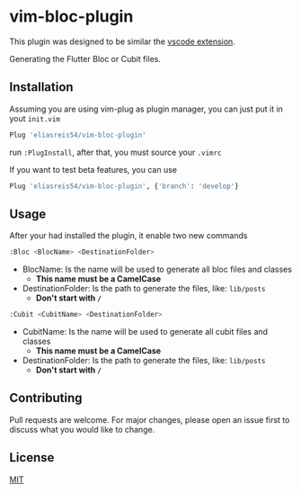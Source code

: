 # vim-bloc-plugin

This plugin was designed to be similar the [vscode extension](https://github.com/felangel/bloc/tree/master/extensions/vscode).

Generating the Flutter Bloc or Cubit files.


## Installation

Assuming you are using vim-plug as plugin manager, you can just put it in yout `init.vim`

```bash
Plug 'eliasreis54/vim-bloc-plugin'
```

run `:PlugInstall`, after that, you must source your `.vimrc`

If you want to test beta features, you can use

```bash
Plug 'eliasreis54/vim-bloc-plugin', {'branch': 'develop'}
```

## Usage

After your had installed the plugin, it enable two new commands

```bash
:Bloc <BlocName> <DestinationFolder>
```

- BlocName: Is the name will be used to generate all bloc files and classes
    - **This name must be a CamelCase**
- DestinationFolder: Is the path to generate the files, like: `lib/posts`
    - **Don't start with `/`**


```bash
:Cubit <CubitName> <DestinationFolder>
```

- CubitName: Is the name will be used to generate all cubit files and classes
    - **This name must be a CamelCase**
- DestinationFolder: Is the path to generate the files, like: `lib/posts`
    - **Don't start with `/`**

## Contributing

Pull requests are welcome. For major changes, please open an issue first to discuss what you would like to change.

## License
[MIT](https://choosealicense.com/licenses/mit/)
